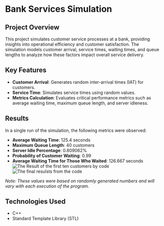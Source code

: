 # Bank Services Simulation

## Project Overview

This project simulates customer service processes at a bank, providing insights into operational efficiency and customer satisfaction. The simulation models customer arrival, service times, waiting times, and queue lengths to analyze how these factors impact overall service delivery.

## Key Features

- **Customer Arrival**: Generates random inter-arrival times (IAT) for customers.
- **Service Time**: Simulates service times using random values.
- **Metrics Calculation**: Evaluates critical performance metrics such as average waiting time, maximum queue length, and server idleness.

## Results

In a single run of the simulation, the following metrics were observed:

- **Average Waiting Time**: 125.4 seconds
- **Maximum Queue Length**: 40 customers
- **Server Idle Percentage**: 0.809062%
- **Probability of Customer Waiting**: 0.99
- **Average Waiting Time for Those Who Waited**: 126.667 seconds
  ![The Result of the first ten customers by code](https://github.com/user-attachments/assets/114c607d-ede5-4793-94f5-752fd382d102)
  ![The final resulsts from the code](https://github.com/user-attachments/assets/13e4ea3d-d8b6-413c-a6d6-0447a1a9c7d8)

*Note: These values were based on randomly generated numbers and will vary with each execution of the program.*

## Technologies Used

- C++
- Standard Template Library (STL)
